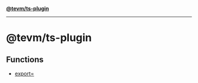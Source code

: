 [**@tevm/ts-plugin**](README.md)

***

# @tevm/ts-plugin

## Functions

- [export=](functions/export=.md)
